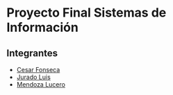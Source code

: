 Proyecto Final Sistemas de Información
===

## Integrantes
- [Cesar Fonseca](https://github.com/cfonseca2) 
- [Jurado Luis](https://github.com/LuisJurado99/)
- [Mendoza Lucero](https://github.com/LuceroCortes)
